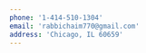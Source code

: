 ```yaml
---
phone: '1-414-510-1304'
email: 'rabbichaim770@gmail.com'
address: 'Chicago, IL 60659'
---
```

<!-- 
 [Link to issues](https://github.com/Knochenmark/gatsby-starter-level-2/issues)  -->
